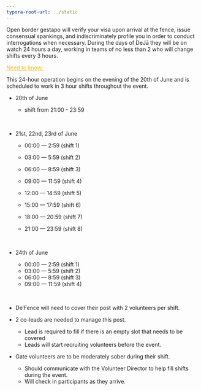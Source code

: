 ```yaml
---
typora-root-url: ../static
---
```


Open border gestapo will verify your visa upon arrival at the fence,  issue consensual spankings, and indiscriminately profile you in order to conduct interrogations when necessary.  During the days of DeJā they will be on watch 24 hours a day, working in teams of no less than 2 who will change shifts every 3 hours.



<span style="color:fdb913;"><u>Need to know:</u></span>

This 24-hour operation begins on the evening of the 20th of June and is scheduled to work in 3 hour shifts throughout the event. 

- 20th of June  

  - shift from 21:00 - 23:59

    ​

- 21st, 22nd, 23rd of June

  - 00:00 — 2:59 (shift 1)

  - 03:00 — 5:59 (shift 2)

  - 06:00 — 8:59 (shift 3)

  - 09:00 — 11:59 (shift 4)

  - 12:00 — 14:59 (shift 5)

  - 15:00 — 17:59 (shift 6)

  - 18:00 — 20:59 (shift 7)

  - 21:00 — 23:59 (shift 8)

    ​

- 24th of June 

  - 00:00 — 2:59 (shift 1)
  - 03:00 — 5:59 (shift 2)
  - 06:00 — 8:59 (shift 3)
  - 09:00 — 11:59 (shift 4)

  ​


- De’Fence will need to cover their post with 2 volunteers per shift. 

- 2 co-leads are needed to manage this post.

  - Lead  is required to fill if there is an empty slot that needs to be covered
   - Leads will start recruiting volunteers before the event.

- Gate volunteers are to be moderately sober during their shift.

  - Should communicate with the Volunteer Director to help fill shifts during the event. 
  - Will check in participants as they arrive. 

  ​



